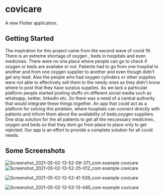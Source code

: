 
# covicare

A new Flutter application.

## Getting Started
The inspiration for this project came from the second wave of covid 19. There is an extreme shortage of oxygen , beds
in hospitals and even medicines. There were no one place where people can go to check if oxygen or beds are availabe or not.
Patients had to go from one hospital to another and from one oxygen supplier to another and even though didn't get any lead.
Also the people who had oxygen cylinders or other supplies were not able to effectively sell them to the needy ones as they didn't know where to post that they have surplus supplies. As we lack a particular platform people started posting stuffs on different social media such as whatsapp, twitter, linkedin etc.
 So there was a need of a central authority that would integrate these things together.
An app that could act as a platform for solving this problem, where hospitals can connect directly with patients and inform them about the availability of beds,oxygen suppliers.
One stop solution for the all patients to get all the neccessary medicines , oxygen and beds so that they dont go from place to place only to get rejected. Our app is an effort to provide a complete 
solution for all covid needs.

## Some Screenshots

![Screenshot_2021-05-02-13-52-09-371_com example covicare](https://user-images.githubusercontent.com/46575071/116806936-e6ec2800-ab4d-11eb-8105-537008e67940.jpg) ![Screenshot_2021-05-02-13-52-25-012_com example covicare](https://user-images.githubusercontent.com/46575071/116806975-26b30f80-ab4e-11eb-9760-aeeb53877066.jpg)



![Screenshot_2021-05-02-13-52-41-539_com example covicare](https://user-images.githubusercontent.com/46575071/116806978-2c105a00-ab4e-11eb-89a6-c4c93a4a06b9.jpg)

![Screenshot_2021-05-02-13-53-13-440_com example covicare](https://user-images.githubusercontent.com/46575071/116806984-33cffe80-ab4e-11eb-8c82-91c8e1115bdb.jpg)



